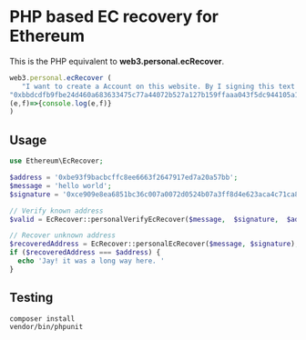 # PHP based EC recovery for Ethereum

This is the PHP equivalent to **web3.personal.ecRecover**.

```javascript
web3.personal.ecRecover (
   "I want to create a Account on this website. By I signing this text (using Ethereum personal_sign) I agree to the following conditions.",
"0xbbdcdfb9fbe24d460a683633475c77a44072b527a127b159ffaaa043f5dc944105a1671c8b9df95e377d89ec17a1a0ed13f5caa33e5fa80bdf12391bf2e04e4f1c",
(e,f)=>{console.log(e,f)}
)
```
## Usage

```php
use Ethereum\EcRecover;

$address = '0xbe93f9bacbcffc8ee6663f2647917ed7a20a57bb';
$message = 'hello world';
$signature = '0xce909e8ea6851bc36c007a0072d0524b07a3ff8d4e623aca4c71ca8e57250c4d0a3fc38fa8fbaaa81ead4b9f6bd03356b6f8bf18bccad167d78891636e1d69561b';

// Verify known address
$valid = EcRecover::personalVerifyEcRecover($message,  $signature,  $address);

// Recover unknown address
$recoveredAddress = EcRecover::personalEcRecover($message, $signature);
if ($recoveredAddress === $address) {
  echo 'Jay! it was a long way here. '
}
```

## Testing

```bash
composer install 
vendor/bin/phpunit
```
